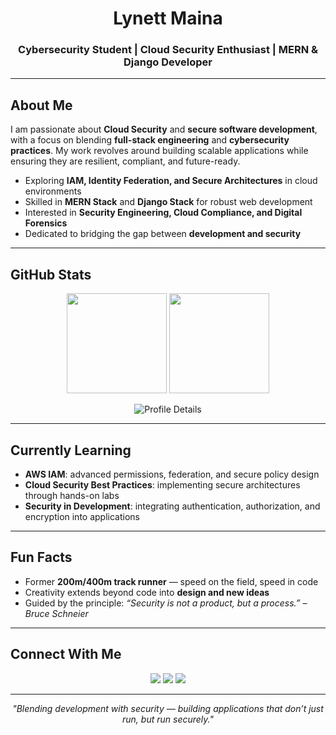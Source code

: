<h1 align="center">Lynett Maina</h1>
<h3 align="center">Cybersecurity Student | Cloud Security Enthusiast | MERN & Django Developer</h3>

---

## About Me  
I am passionate about **Cloud Security** and **secure software development**, with a focus on blending **full-stack engineering** and **cybersecurity practices**. My work revolves around building scalable applications while ensuring they are resilient, compliant, and future-ready.  

- Exploring **IAM, Identity Federation, and Secure Architectures** in cloud environments  
- Skilled in **MERN Stack** and **Django Stack** for robust web development  
- Interested in **Security Engineering, Cloud Compliance, and Digital Forensics**  
- Dedicated to bridging the gap between **development and security**  

---

## GitHub Stats  
<p align="center">
  <img src="https://github-readme-stats.vercel.app/api?username=itslynett&show_icons=true&theme=radical&hide_border=true&count_private=true&rank_icon=github" height="160"/> 
  <img src="https://github-readme-stats.vercel.app/api/top-langs/?username=itslynett&layout=compact&theme=radical&hide_border=true" height="160"/>
</p>

<p align="center">
  <img src="https://github-profile-summary-cards.vercel.app/api/cards/profile-details?username=itslynett&theme=radical" alt="Profile Details"/>
</p>

---

## Currently Learning  
- **AWS IAM**: advanced permissions, federation, and secure policy design  
- **Cloud Security Best Practices**: implementing secure architectures through hands-on labs  
- **Security in Development**: integrating authentication, authorization, and encryption into applications  

---

## Fun Facts  
- Former **200m/400m track runner** — speed on the field, speed in code  
- Creativity extends beyond code into **design and new ideas**  
- Guided by the principle: *“Security is not a product, but a process.” – Bruce Schneier*  

---

## Connect With Me  
<p align="center">
  <a href="https://www.linkedin.com/in/lynett-maina-cybersec"><img src="https://img.shields.io/badge/LinkedIn-0077B5?logo=linkedin&logoColor=white&style=for-the-badge" /></a>
  <a href="mailto:mainalynett42@gmail.com"><img src="https://img.shields.io/badge/Email-D14836?logo=gmail&logoColor=white&style=for-the-badge" /></a>
  <a href="https://github.com/itslynett"><img src="https://img.shields.io/badge/GitHub-100000?logo=github&logoColor=white&style=for-the-badge" /></a>
</p>

---

<p align="center"><i>"Blending development with security — building applications that don’t just run, but run securely."</i></p>

